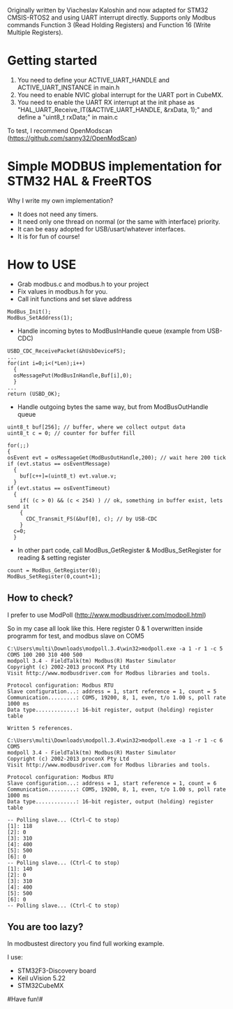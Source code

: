 Originally written by Viacheslav Kaloshin and now adapted for STM32 CMSIS-RTOS2 and using UART interrupt directly.
Supports only Modbus commands Function 3 (Read Holding Registers) and Function 16 (Write Multiple Registers).

# Getting started
1. You need to define your ACTIVE_UART_HANDLE and ACTIVE_UART_INSTANCE in main.h
2. You need to enable NVIC global interrupt for the UART port in CubeMX.
3. You need to enable the UART RX interrupt at the init phase as "HAL_UART_Receive_IT(&ACTIVE_UART_HANDLE, &rxData, 1);" and define a "uint8_t rxData;" in main.c

To test, I recommend OpenModscan (https://github.com/sanny32/OpenModScan)

# Simple MODBUS implementation for STM32 HAL & FreeRTOS

Why I write my own implementation? 
- It does not need any timers. 
- It need only one thread on normal (or the same with interface) priority. 
- It can be easy adopted for USB/usart/whatever interfaces.
- It is for fun of course!

# How to USE

* Grab modbus.c and modbus.h to your project
* Fix values in modbus.h for you. 
* Call init functions and set slave address
```
ModBus_Init();
ModBus_SetAddress(1);
```
* Handle incoming bytes to ModBusInHandle queue (example from USB-CDC)
```
USBD_CDC_ReceivePacket(&hUsbDeviceFS);
...
for(int i=0;i<(*Len);i++)
  {
  osMessagePut(ModBusInHandle,Buf[i],0);
  }
...
return (USBD_OK);
```
* Handle outgoing bytes the same way, but from ModBusOutHandle queue
```
uint8_t buf[256]; // buffer, where we collect output data
uint8_t c = 0; // counter for buffer fill
  
for(;;)
{
osEvent evt = osMessageGet(ModBusOutHandle,200); // wait here 200 tick
if (evt.status == osEventMessage)
  {
    buf[c++]=(uint8_t) evt.value.v;
  }
if (evt.status == osEventTimeout)
  {
    if( (c > 0) && (c < 254) ) // ok, something in buffer exist, lets send it
    {
      CDC_Transmit_FS(&buf[0], c); // by USB-CDC         
    }  
  c=0;
  }
```
* In other part code, call ModBus_GetRegister & ModBus_SetRegister for reading & setting register
```
count = ModBus_GetRegister(0);
ModBus_SetRegister(0,count+1); 
```
## How to check?

I prefer to use ModPoll (http://www.modbusdriver.com/modpoll.html)

So in my case all look like this. Here register 0 & 1 overwritten inside programm for test, and modbus slave on COM5
```
C:\Users\multi\Downloads\modpoll.3.4\win32>modpoll.exe -a 1 -r 1 -c 5  COM5 100 200 310 400 500
modpoll 3.4 - FieldTalk(tm) Modbus(R) Master Simulator
Copyright (c) 2002-2013 proconX Pty Ltd
Visit http://www.modbusdriver.com for Modbus libraries and tools.

Protocol configuration: Modbus RTU
Slave configuration...: address = 1, start reference = 1, count = 5
Communication.........: COM5, 19200, 8, 1, even, t/o 1.00 s, poll rate 1000 ms
Data type.............: 16-bit register, output (holding) register table

Written 5 references.

C:\Users\multi\Downloads\modpoll.3.4\win32>modpoll.exe -a 1 -r 1 -c 6 COM5
modpoll 3.4 - FieldTalk(tm) Modbus(R) Master Simulator
Copyright (c) 2002-2013 proconX Pty Ltd
Visit http://www.modbusdriver.com for Modbus libraries and tools.

Protocol configuration: Modbus RTU
Slave configuration...: address = 1, start reference = 1, count = 6
Communication.........: COM5, 19200, 8, 1, even, t/o 1.00 s, poll rate 1000 ms
Data type.............: 16-bit register, output (holding) register table

-- Polling slave... (Ctrl-C to stop)
[1]: 118
[2]: 0
[3]: 310
[4]: 400
[5]: 500
[6]: 0
-- Polling slave... (Ctrl-C to stop)
[1]: 140
[2]: 0
[3]: 310
[4]: 400
[5]: 500
[6]: 0
-- Polling slave... (Ctrl-C to stop)
```

## You are too lazy?

In modbustest directory you find full working example.

I use:

- STM32F3-Discovery board
- Keil uVision 5.22
- STM32CubeMX

#Have fun!#